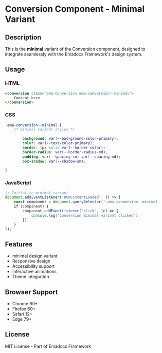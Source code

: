 # Conversion Component - Minimal Variant

## Description
This is the **minimal** variant of the Conversion component, designed to integrate seamlessly with the Emadocs Framework's design system.

## Usage

### HTML
```html
<conversion class="ema-conversion ema-conversion--minimal">
    Content here
</conversion>
```

### CSS
```css
.ema-conversion--minimal {
    /* minimal variant styles */
    
        background: var(--background-color-primary);
        color: var(--text-color-primary);
        border: 1px solid var(--border-color);
        border-radius: var(--border-radius-md);
        padding: var(--spacing-sm) var(--spacing-md);
        box-shadow: var(--shadow-sm);
    
}
```

### JavaScript
```javascript
// Initialize minimal variant
document.addEventListener('DOMContentLoaded', () => {
    const component = document.querySelector('.ema-conversion--minimal');
    if (component) {
        component.addEventListener('click', (e) => {
            console.log('Conversion minimal variant clicked');
        });
    }
});
```

## Features
- minimal design variant
- Responsive design
- Accessibility support
- Interactive animations
- Theme integration

## Browser Support
- Chrome 60+
- Firefox 60+
- Safari 12+
- Edge 79+

## License
MIT License - Part of Emadocs Framework
